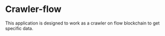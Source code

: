 # Crawler-flow
This application is designed to work as a crawler on flow blockchain to get specific data.
